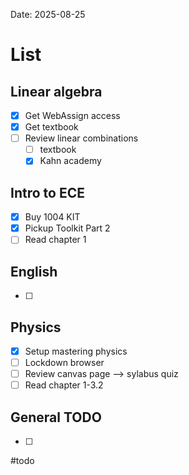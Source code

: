 Date:  2025-08-25
# List

## Linear algebra
- [x] Get WebAssign access 
- [x] Get textbook
- [ ] Review linear combinations 
	- [ ] textbook
	- [x] Kahn academy
## Intro to ECE
- [x] Buy 1004 KIT 
- [x] Pickup Toolkit Part 2
- [ ] Read chapter 1
## English 
- [ ] 

## Physics
- [x] Setup mastering physics 
- [ ] Lockdown browser
- [ ] Review canvas page --> sylabus quiz 
- [ ] Read chapter 1-3.2

## General TODO
- [ ] 

#todo